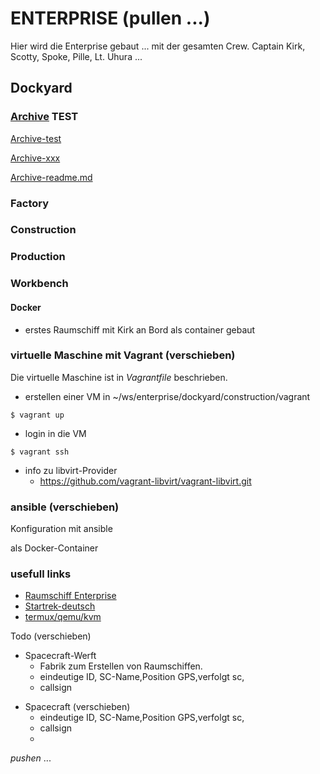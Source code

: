 ENTERPRISE (pullen ...)
===

Hier wird die Enterprise gebaut ...
mit der gesamten Crew. Captain Kirk, Scotty, Spoke, Pille, Lt. Uhura ...

Dockyard
---

### [Archive](http://home/christoph/ws/enterprise/dockyard/enterprise/archive) TEST

[Archive-test](http://home/christoph/ws/enterprise/dockyard/enterprise/archive)

[Archive-xxx](dockyard/archive)

[Archive-readme.md](dockyard/archive/README.md)

### Factory

### Construction

### Production

### Workbench

#### Docker

- erstes Raumschiff mit Kirk an Bord als container gebaut

###  virtuelle Maschine mit Vagrant (verschieben)
Die virtuelle Maschine ist in _*Vagrantfile*_ beschrieben.

- erstellen einer VM in ~/ws/enterprise/dockyard/construction/vagrant

```
$ vagrant up
```
- login in die VM
```
$ vagrant ssh
```
- info zu libvirt-Provider
  - https://github.com/vagrant-libvirt/vagrant-libvirt.git

###  ansible (verschieben)
Konfiguration mit ansible

als Docker-Container

### usefull links
- [Raumschiff Enterprise](https://de.wikipedia.org/wiki/Raumschiff_Enterprise)
- [Startrek-deutsch](https://startrek.de/universum)
- [termux/qemu/kvm](https://github.com/diogok/termux-qemu-alpine-docker/blob/master/README.md)

Todo (verschieben)
* Spacecraft-Werft
   - Fabrik zum Erstellen von Raumschiffen.
   - eindeutige ID, SC-Name,Position GPS,verfolgt sc,
   - callsign


- Spacecraft (verschieben)
   - eindeutige ID, SC-Name,Position GPS,verfolgt sc,
   - callsign
   -

_*pushen*_ ...
